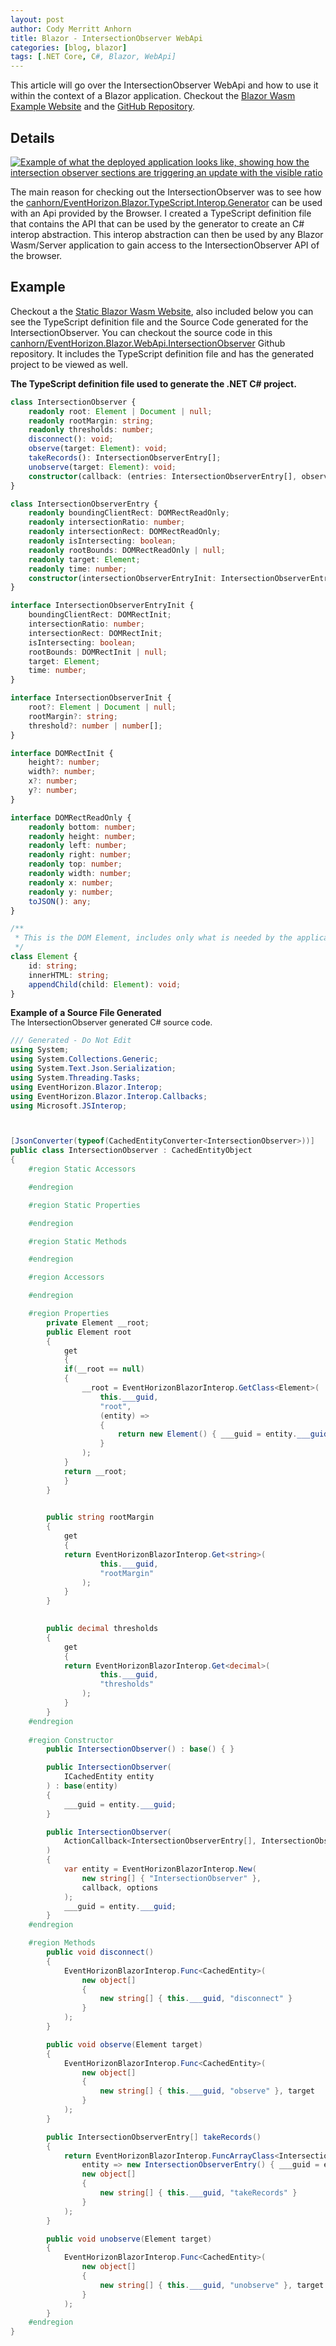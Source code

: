 ```yaml
---
layout: post
author: Cody Merritt Anhorn
title: Blazor - IntersectionObserver WebApi
categories: [blog, blazor]
tags: [.NET Core, C#, Blazor, WebApi]
---
```


This article will go over the IntersectionObserver WebApi and how to use it within the context of a Blazor application. Checkout the <a href="https://proud-coast-03b6fa410.azurestaticapps.net/" target="_blank">Blazor Wasm Example Website</a> and the <a href="https://github.com/canhorn/EventHorizon.Blazor.WebApi.IntersectionObserver" target="_blank">GitHub Repository</a>.

## Details

<a href="/image/Posts/2021-04-24/WebApi-IntersectionObserver.png" target="_blank">
    <img src="/image/Posts/2021-04-24/WebApi-IntersectionObserver.png" title="Example of what the deployed application looks like, showing how the intersection observer sections are triggering an update with the visible ratio" />
</a>

The main reason for checking out the IntersectionObserver was to see how the <a href="https://github.com/canhorn/EventHorizon.Blazor.TypeScript.Interop.Generator" target="_blank">canhorn/EventHorizon.Blazor.TypeScript.Interop.Generator</a> can be used with an Api provided by the Browser. I created a TypeScript definition file that contains the API that can be used by the generator to create an C# interop abstraction. This interop abstraction can then be used by any Blazor Wasm/Server application to gain access to the IntersectionObserver API of the browser.

## Example

Checkout a the <a href="https://proud-coast-03b6fa410.azurestaticapps.net/" target="_blank">Static Blazor Wasm Website</a>, also included below you can see the TypeScript definition file and the Source Code generated for the IntersectionObserver. You can checkout the source code in this <a href="https://github.com/canhorn/EventHorizon.Blazor.WebApi.IntersectionObserver" target="_blank">canhorn/EventHorizon.Blazor.WebApi.IntersectionObserver</a> Github repository. It includes the TypeScript definition file and has the generated project to be viewed as well.

**The TypeScript definition file used to generate the .NET C# project.**
~~~ typescript
class IntersectionObserver {
    readonly root: Element | Document | null;
    readonly rootMargin: string;
    readonly thresholds: number;
    disconnect(): void;
    observe(target: Element): void;
    takeRecords(): IntersectionObserverEntry[];
    unobserve(target: Element): void;
    constructor(callback: (entries: IntersectionObserverEntry[], observer: IntersectionObserver) => void, options?: IntersectionObserverInit);
}

class IntersectionObserverEntry {
    readonly boundingClientRect: DOMRectReadOnly;
    readonly intersectionRatio: number;
    readonly intersectionRect: DOMRectReadOnly;
    readonly isIntersecting: boolean;
    readonly rootBounds: DOMRectReadOnly | null;
    readonly target: Element;
    readonly time: number;
    constructor(intersectionObserverEntryInit: IntersectionObserverEntryInit);
}

interface IntersectionObserverEntryInit {
    boundingClientRect: DOMRectInit;
    intersectionRatio: number;
    intersectionRect: DOMRectInit;
    isIntersecting: boolean;
    rootBounds: DOMRectInit | null;
    target: Element;
    time: number;
}

interface IntersectionObserverInit {
    root?: Element | Document | null;
    rootMargin?: string;
    threshold?: number | number[];
}

interface DOMRectInit {
    height?: number;
    width?: number;
    x?: number;
    y?: number;
}

interface DOMRectReadOnly {
    readonly bottom: number;
    readonly height: number;
    readonly left: number;
    readonly right: number;
    readonly top: number;
    readonly width: number;
    readonly x: number;
    readonly y: number;
    toJSON(): any;
}

/**
 * This is the DOM Element, includes only what is needed by the application to function.
 */
class Element {
    id: string;
    innerHTML: string;
    appendChild(child: Element): void;
}
~~~

**Example of a Source File Generated**<br />
<span style="font-size: 0.8rem">
    The IntersectionObserver generated C# source code. 
</span>
~~~ csharp
/// Generated - Do Not Edit
using System;
using System.Collections.Generic;
using System.Text.Json.Serialization;
using System.Threading.Tasks;
using EventHorizon.Blazor.Interop;
using EventHorizon.Blazor.Interop.Callbacks;
using Microsoft.JSInterop;



[JsonConverter(typeof(CachedEntityConverter<IntersectionObserver>))]
public class IntersectionObserver : CachedEntityObject
{
    #region Static Accessors

    #endregion

    #region Static Properties

    #endregion

    #region Static Methods

    #endregion

    #region Accessors

    #endregion

    #region Properties
        private Element __root;
        public Element root
        {
            get
            {
            if(__root == null)
            {
                __root = EventHorizonBlazorInterop.GetClass<Element>(
                    this.___guid,
                    "root",
                    (entity) =>
                    {
                        return new Element() { ___guid = entity.___guid };
                    }
                );
            }
            return __root;
            }
        }

        
        public string rootMargin
        {
            get
            {
            return EventHorizonBlazorInterop.Get<string>(
                    this.___guid,
                    "rootMargin"
                );
            }
        }

        
        public decimal thresholds
        {
            get
            {
            return EventHorizonBlazorInterop.Get<decimal>(
                    this.___guid,
                    "thresholds"
                );
            }
        }
    #endregion
    
    #region Constructor
        public IntersectionObserver() : base() { }

        public IntersectionObserver(
            ICachedEntity entity
        ) : base(entity)
        {
            ___guid = entity.___guid;
        }

        public IntersectionObserver(
            ActionCallback<IntersectionObserverEntry[], IntersectionObserver> callback, IntersectionObserverInit options = null
        )
        {
            var entity = EventHorizonBlazorInterop.New(
                new string[] { "IntersectionObserver" },
                callback, options
            );
            ___guid = entity.___guid;
        }
    #endregion

    #region Methods
        public void disconnect()
        {
            EventHorizonBlazorInterop.Func<CachedEntity>(
                new object[]
                {
                    new string[] { this.___guid, "disconnect" }
                }
            );
        }

        public void observe(Element target)
        {
            EventHorizonBlazorInterop.Func<CachedEntity>(
                new object[]
                {
                    new string[] { this.___guid, "observe" }, target
                }
            );
        }

        public IntersectionObserverEntry[] takeRecords()
        {
            return EventHorizonBlazorInterop.FuncArrayClass<IntersectionObserverEntry>(
                entity => new IntersectionObserverEntry() { ___guid = entity.___guid },
                new object[]
                {
                    new string[] { this.___guid, "takeRecords" }
                }
            );
        }

        public void unobserve(Element target)
        {
            EventHorizonBlazorInterop.Func<CachedEntity>(
                new object[]
                {
                    new string[] { this.___guid, "unobserve" }, target
                }
            );
        }
    #endregion
}
~~~